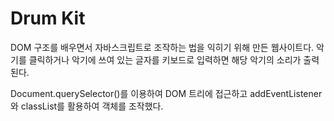 <h1>Drum Kit</h1>
<p>DOM 구조를 배우면서 자바스크립트로 조작하는 법을 익히기 위해 만든 웹사이트다. 악기를 클릭하거나 악기에 쓰여 있는 글자를 키보드로 입력하면 해당 악기의 소리가 출력된다.</p>
<p>Document.querySelector()를 이용하여 DOM 트리에 접근하고 addEventListener와 classList를 활용하여 객체를 조작했다.</p?
